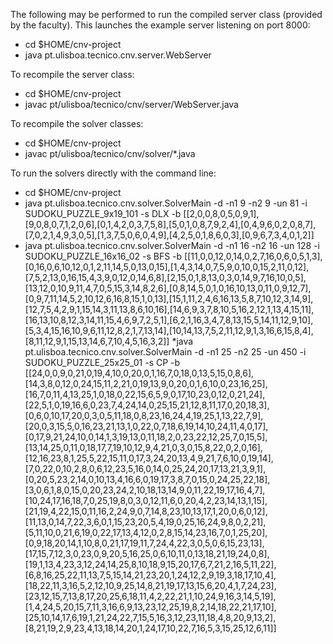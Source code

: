 The following may be performed to run the compiled server class (provided by the faculty).
This launches the example server listening on port 8000:

- cd \$HOME/cnv-project
- java pt.ulisboa.tecnico.cnv.server.WebServer

To recompile the server class:

- cd \$HOME/cnv-project
- javac pt/ulisboa/tecnico/cnv/server/WebServer.java

To recompile the solver classes:

- cd \$HOME/cnv-project
- javac pt/ulisboa/tecnico/cnv/solver/\*.java

To run the solvers directly with the command line:

- cd \$HOME/cnv-project
- java pt.ulisboa.tecnico.cnv.solver.SolverMain -d -n1 9 -n2 9 -un 81 -i SUDOKU_PUZZLE_9x19_101 -s DLX -b
  [[2,0,0,8,0,5,0,9,1],[9,0,8,0,7,1,2,0,6],[0,1,4,2,0,3,7,5,8],[5,0,1,0,8,7,9,2,4],[0,4,9,6,0,2,0,8,7],[7,0,2,1,4,9,3,0,5],[1,3,7,5,0,6,0,4,9],[4,2,5,0,1,8,6,0,3],[0,9,6,7,3,4,0,1,2]]
- java pt.ulisboa.tecnico.cnv.solver.SolverMain -d -n1 16 -n2 16 -un 128 -i SUDOKU_PUZZLE_16x16_02 -s BFS -b
  [[11,0,0,12,0,14,0,2,7,16,0,6,0,5,1,3],[0,16,0,6,10,12,0,1,2,11,14,5,0,13,0,15],[1,4,3,14,0,7,5,9,0,10,0,15,2,11,0,12],[7,5,2,13,0,16,15,4,3,9,0,12,0,14,6,8],[2,15,0,1,8,13,0,3,0,14,9,7,16,10,0,5],[13,12,0,10,9,11,4,7,0,5,15,3,14,8,2,6],[0,8,14,5,0,1,0,16,10,13,0,11,0,9,12,7],[0,9,7,11,14,5,2,10,12,6,16,8,15,1,0,13],[15,1,11,2,4,6,16,13,5,8,7,10,12,3,14,9],[12,7,5,4,2,9,1,15,14,3,11,13,8,6,10,16],[14,6,9,3,7,8,10,5,16,2,12,1,13,4,15,11],[16,13,10,8,12,3,14,11,15,4,6,9,7,2,5,1],[6,2,1,16,3,4,7,8,13,15,5,14,11,12,9,10],[5,3,4,15,16,10,9,6,11,12,8,2,1,7,13,14],[10,14,13,7,5,2,11,12,9,1,3,16,6,15,8,4],[8,11,12,9,1,15,13,14,6,7,10,4,5,16,3,2]]
  \*java pt.ulisboa.tecnico.cnv.solver.SolverMain -d -n1 25 -n2 25 -un 450 -i SUDOKU_PUZZLE_25x25_01 -s CP -b
  [[24,0,0,9,0,21,0,19,4,10,0,20,0,1,16,7,0,18,0,13,5,15,0,8,6],[14,3,8,0,12,0,24,15,11,2,21,0,19,13,9,0,20,0,1,6,10,0,23,16,25],[16,7,0,11,4,13,25,1,0,18,0,22,15,6,5,9,0,17,10,23,0,12,0,21,24],[22,5,1,0,19,16,6,0,23,7,4,24,14,0,25,15,21,12,8,11,17,0,20,18,3],[0,6,0,10,17,20,0,3,0,5,11,18,0,8,23,16,24,4,19,25,1,13,22,7,9],[20,0,3,15,5,0,16,23,21,13,1,0,22,0,7,18,6,19,14,10,24,11,4,0,17],[0,17,9,21,24,10,0,14,1,3,19,13,0,11,18,2,0,23,22,12,25,7,0,15,5],[13,14,25,0,11,0,18,17,7,19,10,12,9,4,21,0,3,0,15,8,22,0,2,0,16],[12,16,23,8,1,25,5,22,15,11,0,17,3,24,20,13,4,9,21,7,6,10,0,19,14],[7,0,22,0,10,2,8,0,6,12,23,5,16,0,14,0,25,24,20,17,13,21,3,9,1],[0,20,5,23,2,14,0,10,13,4,16,6,0,19,17,3,8,7,0,15,0,24,25,22,18],[3,0,6,1,8,0,15,0,20,23,24,2,10,18,13,14,9,0,11,22,19,17,16,4,7],[10,24,17,16,18,7,0,25,19,8,0,3,0,12,11,6,0,20,4,2,23,14,13,1,15],[21,19,4,22,15,0,11,16,2,24,9,0,7,14,8,23,10,13,17,1,20,0,6,0,12],[11,13,0,14,7,22,3,6,0,1,15,23,20,5,4,19,0,25,16,24,9,8,0,2,21],[5,11,10,0,21,6,19,0,22,17,13,4,12,0,2,8,15,14,23,16,7,0,1,25,20],[0,9,18,20,14,1,10,8,0,21,17,19,11,7,24,4,22,3,0,5,0,6,15,23,13],[17,15,7,12,3,0,23,0,9,20,5,16,25,0,6,10,11,0,13,18,21,19,24,0,8],[19,1,13,4,23,3,12,24,14,25,8,10,18,9,15,20,17,6,7,21,2,16,5,11,22],[6,8,16,25,22,11,13,7,5,15,14,21,23,20,1,24,12,2,9,19,3,18,17,10,4],[18,22,11,3,16,5,2,12,10,9,25,14,8,21,19,17,13,15,6,20,4,1,7,24,23],[23,12,15,7,13,8,17,20,25,6,18,11,4,2,22,21,1,10,24,9,16,3,14,5,19],[1,4,24,5,20,15,7,11,3,16,6,9,13,23,12,25,19,8,2,14,18,22,21,17,10],[25,10,14,17,6,19,1,21,24,22,7,15,5,16,3,12,23,11,18,4,8,20,9,13,2],[8,21,19,2,9,23,4,13,18,14,20,1,24,17,10,22,7,16,5,3,15,25,12,6,11]]
